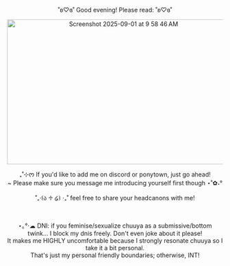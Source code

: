 <p align="center">˚ʚ♡ɞ˚ Good evening! Please read: ˚ʚ♡ɞ˚<br/></p>

<p align="center"><img width="528" height="339" alt="Screenshot 2025-09-01 at 9 58 46 AM" src="https://github.com/user-attachments/assets/da48d8ef-b771-4a60-b314-b52124d65c27" />
</p>


<p align="center">₊˚⊹ᰔ If you'd like to add me on discord or ponytown, just go ahead!<br/>~ Please make sure you message me introducing yourself first though ⋆˚✿˖°<br/><br/>˚₊‧꒰ა ♱ ໒꒱ ‧₊˚ feel free to share your headcanons with me!</p><br/>

<p align="center">⋆｡°·☁︎ DNI: if you feminise/sexualize chuuya as a submissive/bottom twink... I block my dnis freely. Don't even joke about it please! <br/>It makes me HIGHLY uncomfortable because I strongly resonate chuuya so I take it a bit personal.<br/>That's just my personal friendly boundaries; otherwise, INT!</p>

